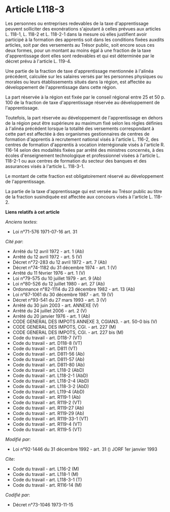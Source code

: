 # Article L118-3

Les personnes ou entreprises redevables de la taxe d'apprentissage peuvent solliciter des exonérations s'ajoutant à celles
prévues aux articles L. 118-1, L. 118-2 et L. 118-2-1 dans la mesure où elles justifient avoir participé à la formation des
apprentis soit dans les conditions fixées auxdits articles, soit par des versements au Trésor public, soit encore sous ces
deux formes, pour un montant au moins égal à une fraction de la taxe d'apprentissage dont elles sont redevables et qui est
déterminée par le décret prévu à l'article L. 119-4.

Une partie de la fraction de taxe d'apprentissage mentionnée à l'alinéa précédent, calculée sur les salaires versés par les
personnes physiques ou morales ou leurs établissements situés dans la région, est affectée au développement de
l'apprentissage dans cette région.

La part réservée à la région est fixée par le conseil régional entre 25 et 50 p. 100 de la fraction de taxe d'apprentissage
réservée au développement de l'apprentissage.

Toutefois, la part réservée au développement de l'apprentissage en dehors de la région peut être supérieure au maximum fixé
selon les règles définies à l'alinéa précédent lorsque la totalité des versements correspondant à cette part est affectée à
des organismes gestionnaires de centres de formation d'apprentis à recrutement national visés à l'article L. 116-2, des
centres de formation d'apprentis à vocation interrégionale visés à l'article R. 116-14 selon des modalités fixées par arrêté
des ministres concernés, à des écoles d'enseignement technologique et professionnel visées à l'article L. 118-2-1 ou aux
centres de formation du secteur des banques et des assurances visés à l'article L. 118-3-1.

Le montant de cette fraction est obligatoirement réservé au développement de l'apprentissage.

La partie de la taxe d'apprentissage qui est versée au Trésor public au titre de la fraction susindiquée est affectée aux
concours visés à l'article L. 118-2.

**Liens relatifs à cet article**

_Anciens textes_:

  - Loi n°71-576 1971-07-16 art. 31

_Cité par_:

  - Arrêté du 12 avril 1972 - art. 1 (Ab)
  - Arrêté du 12 avril 1972 - art. 5 (V)
  - Décret n°72-283 du 12 avril 1972 - art. 7 (Ab)
  - Décret n°74-1182 du 31 décembre 1974 - art. 1 (V)
  - Arrêté du 11 février 1976 - art. 1 (V)
  - Loi n°79-575 du 10 juillet 1979 - art. 9 (Ab)
  - Loi n°80-526 du 12 juillet 1980 - art. 27 (Ab)
  - Ordonnance n°82-1114 du 23 décembre 1982 - art. 13 (Ab)
  - Loi n°87-1061 du 30 décembre 1987 - art. 19 (V)
  - Décret n°93-541 du 27 mars 1993 - art. 3 (V)
  - Arrêté du 30 juin 2003 - art. ANNEXE (V)
  - Arrêté du 24 juillet 2006 - art. 2 (V)
  - Arrêté du 20 janvier 1976 - art. 1 (Ab)
  - CODE GENERAL DES IMPOTS ANNEXE 3, CGIAN3. - art. 50-0 bis (V)
  - CODE GENERAL DES IMPOTS, CGI. - art. 227 (M)
  - CODE GENERAL DES IMPOTS, CGI. - art. 227 bis (M)
  - Code du travail - art. D118-7 (VT)
  - Code du travail - art. D118-8 (VT)
  - Code du travail - art. D811 (VT)
  - Code du travail - art. D811-56 (Ab)
  - Code du travail - art. D811-57 (Ab)
  - Code du travail - art. D811-80 (Ab)
  - Code du travail - art. L118-2 (AbD)
  - Code du travail - art. L118-2-1 (AbD)
  - Code du travail - art. L118-2-4 (AbD)
  - Code du travail - art. L118-3-2 (AbD)
  - Code du travail - art. L119-4 (AbD)
  - Code du travail - art. R119-1 (Ab)
  - Code du travail - art. R119-2 (VT)
  - Code du travail - art. R119-27 (Ab)
  - Code du travail - art. R119-29 (Ab)
  - Code du travail - art. R119-33-1 (VT)
  - Code du travail - art. R119-4 (VT)
  - Code du travail - art. R119-5 (VT)

_Modifié par_:

  - Loi n°92-1446 du 31 décembre 1992 - art. 31 () JORF 1er janvier 1993

_Cite_:

  - Code du travail - art. L116-2 (M)
  - Code du travail - art. L118-1 (M)
  - Code du travail - art. L118-3-1 (T)
  - Code du travail - art. R116-14 (M)

_Codifié par_:

  - Décret n°73-1046 1973-11-15
